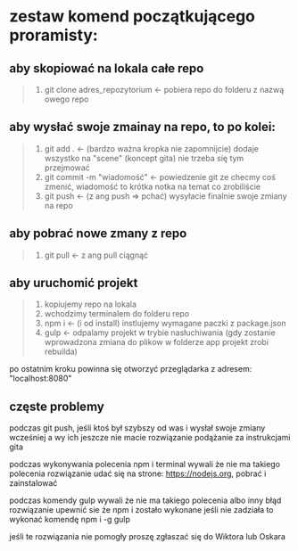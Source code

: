 # zestaw komend początkującego proramisty: 

## aby skopiować na lokala całe repo
>1. git clone adres_repozytorium <- pobiera repo do folderu z nazwą owego repo 

## aby wysłać swoje zmainay na repo, to po kolei:
>1. git add . <- (bardzo ważna kropka nie zapomnijcie) dodaje wszystko na "scene" (koncept gita) nie trzeba się tym przejmować  
>2. git commit -m "wiadomość" <- powiedzenie git ze checmy coś zmenić, wiadomość to krótka notka na temat co zrobiliście  
>3. git push <- (z ang push => pchać) wysyłacie finalnie swoje zmiany na repo  

## aby pobrać nowe zmany z repo
>1. git pull <- z ang pull ciągnąć 


## aby uruchomić projekt
>1. kopiujemy repo na lokala  
>2. wchodzimy terminalem do folderu repo  
>3. npm i <- (i od install) instlujemy wymagane paczki z package.json  
>4. gulp <- odpalamy projekt w trybie nasłuchiwania (gdy zostanie wprowadzona zmiana do plikow w folderze app projekt zrobi rebuilda)

po ostatnim kroku powinna się otworzyć przeglądarka z adresem: "localhost:8080"



## częste problemy 

podczas git push, jeśli ktoś był szybszy od was i wysłał swoje zmiany wcześniej a wy ich jeszcze nie macie
rozwiązanie
podążanie za instrukcjami gita

podczas wykonywania polecenia npm i terminal wywali że nie ma takiego polecenia
rozwiązanie
udać się na strone: https://nodejs.org, pobrać i zainstalować

podczas komendy gulp wywali że nie ma takiego polecenia albo inny błąd
rozwiązanie
upewnić sie że npm i zostało wykonane jeśli nie zadziała to wykonać komendę npm i -g gulp


jeśli te rozwiązania nie pomogły proszę zgłaszać się do Wiktora lub Oskara